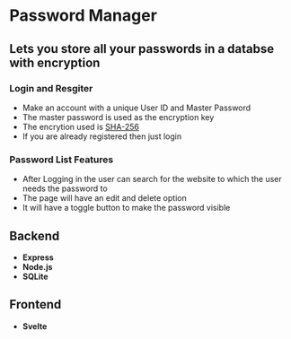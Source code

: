 # Password Manager 
## Lets you store all your passwords in a databse with encryption 

### Login and Resgiter
* Make an account with a unique User ID and Master Password 
* The master password is used as the encryption key
* The encrytion used is [SHA-256](https://en.wikipedia.org/wiki/SHA-2)
* If you are already registered then just login 

### Password List Features 
* After Logging in the user can search for the website to which the user needs the password to
* The page will have an edit and delete option 
* It will have a toggle button to make the password visible


## Backend
* <b>Express</b>
* <b>Node.js</b> 
* <b>SQLite</b>

## Frontend
* <b>Svelte</b>